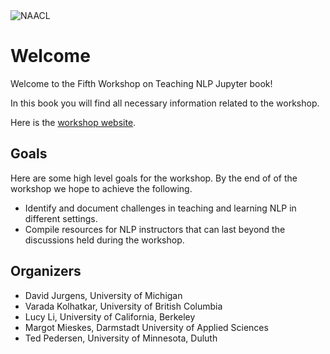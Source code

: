 <img src="img/photo-NAACL2021.png" alt="NAACL" class="bg-primary"/>

# Welcome 

Welcome to the Fifth Workshop on Teaching NLP Jupyter book! 

In this book you will find all necessary information related to the workshop. 

Here is the [workshop website](https://sites.google.com/view/teaching-nlp-workshop/call-for-papers). 

## Goals

Here are some high level goals for the workshop. By the end of of the workshop we hope to achieve the following. 

- Identify and document challenges in teaching and learning NLP in different settings.
- Compile resources for NLP instructors that can last beyond the discussions held during the workshop.


## Organizers 

- David Jurgens, University of Michigan
- Varada Kolhatkar, University of British Columbia
- Lucy Li, University of California, Berkeley
- Margot Mieskes, Darmstadt University of Applied Sciences
- Ted Pedersen, University of Minnesota, Duluth
